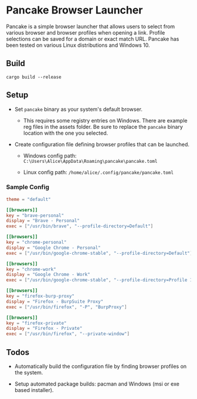 # Pancake Browser Launcher

Pancake is a simple browser launcher that allows users to select from various browser and browser profiles when opening a link. Profile selections can be saved for a domain or exact match URL. Pancake has been tested on various Linux distributions and Windows 10.

## Build

`cargo build --release`

## Setup

* Set `pancake` binary as your system's default browser.
  
  * This requires some registry entries on Windows. There are example reg files in the assets folder. Be sure to replace the `pancake` binary location with the one you selected.

* Create configuration file defining browser profiles that can be launched.
  
  * Windows config path: `C:\Users\Alice\AppData\Roaming\pancake\pancake.toml`
  
  * Linux config path: `/home/alice/.config/pancake/pancake.toml`
    
    

### Sample Config

```toml
theme = "default"

[[browsers]]
key = "brave-personal"
display = "Brave - Personal"
exec = ["/usr/bin/brave", "--profile-directory=Default"]

[[browsers]]
key = "chrome-personal"
display = "Google Chrome - Personal"
exec = ["/usr/bin/google-chrome-stable", "--profile-directory=Default"]

[[browsers]]
key = "chrome-work"
display = "Google Chrome - Work"
exec = ["/usr/bin/google-chrome-stable", "--profile-directory=Profile 1"]

[[browsers]]
key = "firefox-burp-proxy"
display = "Firefox - BurpSuite Proxy"
exec = ["/usr/bin/firefox", "-P", "BurpProxy"]

[[browsers]]
key = "firefox-private"
display = "Firefox - Private"
exec = ["/usr/bin/firefox", "--private-window"]
```

## Todos

* Automatically build the configuration file by finding browser profiles on the system.

* Setup automated package builds: pacman and Windows (msi or exe based installer).




